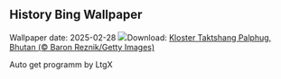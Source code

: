 ## History Bing Wallpaper
Wallpaper date: 2025-02-28
![](https://www.bing.com/th?id=OHR.BhutanMonastery_DE-DE8934073002_UHD.jpg&w=1000)Download: [Kloster Taktshang Palphug, Bhutan (© Baron Reznik/Getty Images)](https://www.bing.com/th?id=OHR.BhutanMonastery_DE-DE8934073002_UHD.jpg)

Auto get programm by LtgX
